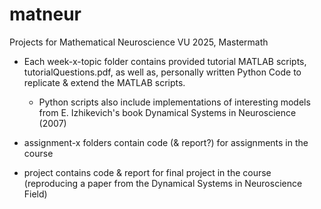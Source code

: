 # matneur
 Projects for Mathematical Neuroscience VU 2025, Mastermath

 - Each week-x-topic folder contains provided tutorial MATLAB scripts, tutorialQuestions.pdf, as well as, personally written Python Code to replicate & extend the MATLAB scripts. 
    - Python scripts also include implementations of interesting models from E. Izhikevich's book Dynamical Systems in Neuroscience (2007)

 - assignment-x folders contain code (& report?) for assignments in the course
 - project contains code & report for final project in the course (reproducing a paper from the Dynamical Systems in Neuroscience Field)

